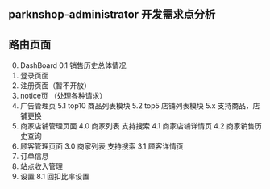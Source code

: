 ## parknshop-administrator 开发需求点分析

## 路由页面
0. DashBoard
  0.1 销售历史总体情况
1. 登录页面
2. 注册页面（暂不开放）
9. notice页 （处理各种请求）
5. 广告管理页
  5.1 top10 商品列表模块
  5.2 top5 店铺列表模块
  5.x 支持商品，店铺更换
4. 商家店铺管理页面
  4.0 商家列表 支持搜索
  4.1 商家店铺详情页
  4.2 商家销售历史查询
3. 顾客管理页面
  3.0 商家列表 支持搜索
  3.1 顾客详情页
8. 订单信息
6. 站点收入管理
7. 设置
  8.1 回扣比率设置
